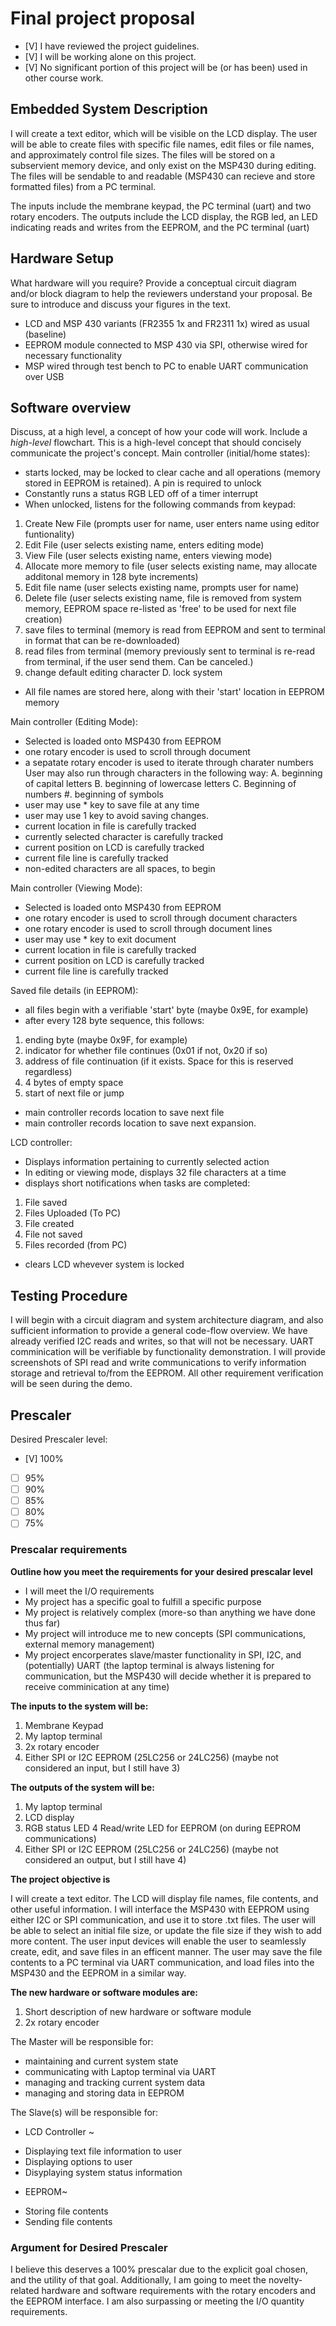 # Final project proposal

- [V] I have reviewed the project guidelines.
- [V] I will be working alone on this project.
- [V] No significant portion of this project will be (or has been) used in other course work.

## Embedded System Description

I will create a text editor, which will be visible on the LCD display. The user will be able to create files with specific file names, edit files or file names, and approximately control file sizes. The files will be stored on a subservient memory device, and only exist on the MSP430 during editing. The files will be sendable to and readable (MSP430 can recieve and store formatted files) from a PC terminal. 

The inputs include the membrane keypad, the PC terminal (uart) and two rotary encoders. 
The outputs include the LCD display, the RGB led, an LED indicating reads and writes from the EEPROM, and the PC terminal (uart)

## Hardware Setup

What hardware will you require? Provide a conceptual circuit diagram and/or block diagram to help the reviewers understand your proposal. Be sure to introduce and discuss your figures in the text.
- LCD and MSP 430 variants (FR2355 1x and FR2311 1x) wired as usual (baseline)
- EEPROM module connected to MSP 430 via SPI, otherwise wired for necessary functionality
- MSP wired through test bench to PC to enable UART communication over USB

## Software overview

Discuss, at a high level, a concept of how your code will work. Include a *high-level* flowchart. This is a high-level concept that should concisely communicate the project's concept.
Main controller (initial/home states): 
 - starts locked, may be locked to clear cache and all operations (memory stored in EEPROM is retained). A pin is required to unlock
 - Constantly runs a status RGB LED off of a timer interrupt
 - When unlocked, listens for the following commands from keypad: 
 1. Create New File (prompts user for name, user enters name using editor funtionality)
 2. Edit File (user selects existing name, enters editing mode) 
 3. View File (user selects existing name, enters viewing mode)
 4. Allocate more memory to file (user selects existing name, may allocate additonal memory in 128 byte increments)
 5. Edit file name (user selects existing name, prompts user for name)
 6. Delete file (user selects existing name, file is removed from system memory, EEPROM space re-listed as 'free' to be used for next file creation)
 7. save files to terminal (memory is read from EEPROM and sent to terminal in format that can be re-downloaded)
 8. read files from terminal (memory previously sent to terminal is re-read from terminal, if the user send them. Can be canceled.)
 9. change default editing character
 D. lock system

 - All file names are stored here, along with their 'start' location in EEPROM memory

Main controller (Editing Mode): 
 - Selected is loaded onto MSP430 from EEPROM
 - one rotary encoder is used to scroll through document
 - a sepatate rotary encoder is used to iterate through charater numbers
 User may also run through characters in the following way:
 A. beginning of capital letters
 B. beginning of lowercase letters
 C. Beginning of numbers
 #. beginning of symbols
 - user may use * key to save file at any time
 - user may use 1 key to avoid saving changes.
 - current location in file is carefully tracked
 - currently selected character is carefully tracked
 - current position on LCD is carefully tracked
 - current file line is carefully tracked
 - non-edited characters are all spaces, to begin
  
 Main controller (Viewing Mode): 
- Selected is loaded onto MSP430 from EEPROM
 - one rotary encoder is used to scroll through document characters
 - one rotary encoder is used to scroll through document lines
 - user may use * key to exit document
 - current location in file is carefully tracked
 - current position on LCD is carefully tracked
 - current file line is carefully tracked

 Saved file details (in EEPROM): 
 - all files begin with a verifiable 'start' byte (maybe 0x9E, for example)
 - after every 128 byte sequence, this follows:
 1. ending byte (maybe 0x9F, for example)
 2. indicator for whether file continues (0x01 if not, 0x20 if so)
 2. address of file continuation (if it exists. Space for this is reserved regardless)
 3. 4 bytes of empty space
 4. start of next file or jump

 - main controller records location to save next file
 - main controller records location to save next expansion.

 LCD controller:
 - Displays information pertaining to currently selected action
 - In editing or viewing mode, displays 32 file characters at a time
 - displays short notifications when tasks are completed:
 1. File saved
 2. Files Uploaded (To PC)
 3. File created
 4. File not saved
 5. Files recorded (from PC)
 - clears LCD whevever system is locked

## Testing Procedure

I will begin with a circuit diagram and system architecture diagram, and also sufficient information to provide a general code-flow overview. 
We have already verified I2C reads and writes, so that will not be necessary. UART comminication will be verifiable by functionality demonstration.
I will provide screenshots of SPI read and write communications to verify information storage and retrieval to/from the EEPROM.
All other requirement verification will be seen during the demo.

## Prescaler

Desired Prescaler level: 

- [V] 100%
- [ ] 95% 
- [ ] 90% 
- [ ] 85% 
- [ ] 80% 
- [ ] 75% 

### Prescalar requirements 

**Outline how you meet the requirements for your desired prescalar level**

- I will meet the I/O requirements
- My project has a specific goal to fulfill a specific purpose
- My project is relatively complex (more-so than anything we have done thus far)
- My project will introduce me to new concepts (SPI communications, external memory management)
- My project encorperates slave/master functionality in SPI, I2C, and (potentially) UART (the laptop terminal is always listening for communication, 
but the MSP430 will decide whether it is prepared to receive comminication at any time)
 
**The inputs to the system will be:**
1.  Membrane Keypad
2.  My laptop terminal
3.  2x rotary encoder
4.  Either SPI or I2C EEPROM (25LC256 or 24LC256) (maybe not considered an input, but I still have 3)

**The outputs of the system will be:**
1.   My laptop terminal
2.   LCD display
3.   RGB status LED
4    Read/write LED for EEPROM (on during EEPROM communications)
5.   Either SPI or I2C EEPROM (25LC256 or 24LC256) (maybe not considered an output, but I still have 4)

**The project objective is**

I will create a text editor. The LCD will display file names, file contents, and other useful information. I will interface the MSP430 with EEPROM using either I2C or SPI communication, and use it to store .txt files. The user will be able to select an initial file size, or update the file size if they wish to add more content. The user input devices will enable the user to seamlessly create, edit, and save files in an efficent manner. The user may save the file contents to a PC terminal via UART communication, and load files into the MSP430 and the EEPROM in a similar way.

**The new hardware or software modules are:**
1. Short description of new hardware or software module
2. 2x rotary encoder


The Master will be responsible for:
- maintaining and current system state
- communicating with Laptop terminal via UART
- managing and tracking current system data
- managing and storing data in EEPROM

The Slave(s) will be responsible for:
* LCD Controller ~
- Displaying text file information to user
- Displaying options to user
- Disyplaying system status information
* EEPROM~
- Storing file contents
- Sending file contents


### Argument for Desired Prescaler

I believe this deserves a 100% prescalar due to the explicit goal chosen, and the utility of that goal. Additionally, I am going to meet the novelty-related 
hardware and software requirements with the rotary encoders and the EEPROM interface. I am also surpassing or meeting the I/O quantity requirements. 

